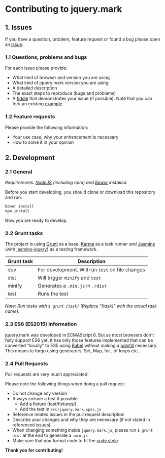 # Contributing to jquery.mark

## 1. Issues

If you have a question, problem, feature request or found a bug please open an
[issue][issue].

### 1.1 Questions, problems and bugs

For each issue please provide:
- What kind of browser and version you are using
- What kind of jquery.mark version you are using
- A detailed description
- The exact steps to reproduce (bugs and problems)
- A [fiddle][jsfiddle] that demonstrates your issue (if possible). Note that you can
  fork an existing [example][fiddle-examples]

### 1.2 Feature requests

Please provide the following information:
- Your use case, why your enhancement is necessary
- How to solve it in your opinion

## 2. Development

### 2.1 General

_Requirements: [NodeJS][nodejs] (including npm) and [Bower][bower] installed._

Before you start developing, you should clone or download this repository and run:

```bash
bower install
npm install
```

Now you are ready to develop.

### 2.2 Grunt tasks

The project is using [Grunt][grunt] as a base, [Karma][karma] as a task runner
and [Jasmine][jasmine] (with [jasmine-jquery][jasmine-jquery]) as a testing
framework.

| Grunt task | Description                                      |
|------------|--------------------------------------------------|
| dev        | For development. Will run `test` on file changes |
| dist       | Will trigger `minify` and `test`                 |
| minify     | Generates a `.min.js` in `./dist`                |
| test       | Runs the test                                    |

_Note: Run tasks with `$ grunt [task]` (Replace "[task]" with the actual task name)._

### 2.3 ES6 (ES2015) information

jquery.mark was developed in ECMAScript 6. But as most browsers don't fully
support ES6 yet, it has only those features implemented that can be converted
"locally" to ES5 using [Babel][babel] without making a
[polyfill][babel-polyfill] necessary. This means to forgo using generators,
Set, Map, for...of loops etc..  

### 2.4 Pull Requests

Pull requests are very much appreciated!

Please note the following things when doing a pull request:
- Do not change any version
- Always include a test if possible
  - Add a fixture (test/fixtures/)
  - Add the test in `src/jquery.mark.spec.js`
- Reference related issues in the pull request description
- Describe your changes and why they are necessary
  (if not stated in referenced issues)
- When changing something inside `jquery.mark.js`, please
  run `$ grunt dist` at the end to generate a `.min.js`
- Make sure that you format code to fit the [code style][code-style]


__Thank you for contributing!__


[issue]: https://github.com/julmot/jquery.mark/issues/new
[jsfiddle]: https://jsfiddle.net
[fiddle-examples]: https://github.com/julmot/jquery.mark#4-usage-examples
[nodejs]: https://nodejs.org/en/
[bower]: http://bower.io/
[grunt]: http://gruntjs.com/
[karma]: http://karma-runner.github.io/latest/index.html
[jasmine]: http://jasmine.github.io/
[jasmine-jquery]: https://github.com/velesin/jasmine-jquery
[babel-polyfill]: https://babeljs.io/docs/usage/polyfill/
[babel]: https://babeljs.io/
[code-style]: https://github.com/julmot/jquery.mark/blob/master/.jsbeautifyrc
